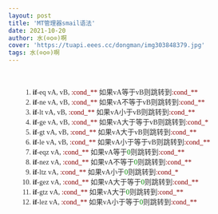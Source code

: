 ```yaml
---
layout: post
title: 'MT管理器smail语法'
date: 2021-10-20 
author: 水(⊙o⊙)啊
cover: 'https://tuapi.eees.cc/dongman/img303848379.jpg'
tags: 水(⊙o⊙)啊
---
```

<p>
	<br />
</p>
<ol class="linenums" style="margin-left:25px;color:#333333;font-family:Monaco, Menlo, Consolas, &quot;font-size:13px;">
	<li class="L0">
		<span class="kwd"><span class="hljs-keyword" style="font-weight:bold;">if</span></span><span class="pun">-</span><span class="pln">eq vA</span><span class="pun">,</span><span class="pln"> vB</span><span class="pun">,</span><span class="pln"> </span><span class="pun"><span class="hljs-symbol" style="color:#880000;">:</span></span><span class="pln"><span class="hljs-symbol" style="color:#880000;">cond_</span></span><span class="pun"><span class="hljs-symbol" style="color:#880000;">**</span></span><span class="pln"> </span><span class="pun">如果</span><span class="pln">vA</span><span class="pun">等于</span><span class="pln">vB</span><span class="pun">则跳转到<span class="hljs-symbol" style="color:#880000;">:</span></span><span class="pln"><span class="hljs-symbol" style="color:#880000;">cond_</span></span><span class="pun"><span class="hljs-symbol" style="color:#880000;">**</span></span> 
	</li>
	<li class="L1">
		<span class="kwd"><span class="hljs-keyword" style="font-weight:bold;">if</span></span><span class="pun">-</span><span class="pln">ne vA</span><span class="pun">,</span><span class="pln"> vB</span><span class="pun">,</span><span class="pln"> </span><span class="pun"><span class="hljs-symbol" style="color:#880000;">:</span></span><span class="pln"><span class="hljs-symbol" style="color:#880000;">cond_</span></span><span class="pun"><span class="hljs-symbol" style="color:#880000;">**</span></span><span class="pln"> </span><span class="pun">如果</span><span class="pln">vA</span><span class="pun">不等于</span><span class="pln">vB</span><span class="pun">则跳转到<span class="hljs-symbol" style="color:#880000;">:</span></span><span class="pln"><span class="hljs-symbol" style="color:#880000;">cond_</span></span><span class="pun"><span class="hljs-symbol" style="color:#880000;">**</span></span> 
	</li>
	<li class="L2">
		<span class="kwd"><span class="hljs-keyword" style="font-weight:bold;">if</span></span><span class="pun">-</span><span class="pln">lt vA</span><span class="pun">,</span><span class="pln"> vB</span><span class="pun">,</span><span class="pln"> </span><span class="pun"><span class="hljs-symbol" style="color:#880000;">:</span></span><span class="pln"><span class="hljs-symbol" style="color:#880000;">cond_</span></span><span class="pun"><span class="hljs-symbol" style="color:#880000;">**</span></span><span class="pln"> </span><span class="pun">如果</span><span class="pln">vA</span><span class="pun">小于</span><span class="pln">vB</span><span class="pun">则跳转到<span class="hljs-symbol" style="color:#880000;">:</span></span><span class="pln"><span class="hljs-symbol" style="color:#880000;">cond_</span></span><span class="pun"><span class="hljs-symbol" style="color:#880000;">**</span></span> 
	</li>
	<li class="L3">
		<span class="kwd"><span class="hljs-keyword" style="font-weight:bold;">if</span></span><span class="pun">-</span><span class="pln">ge vA</span><span class="pun">,</span><span class="pln"> vB</span><span class="pun">,</span><span class="pln"> </span><span class="pun"><span class="hljs-symbol" style="color:#880000;">:</span></span><span class="pln"><span class="hljs-symbol" style="color:#880000;">cond_</span></span><span class="pun"><span class="hljs-symbol" style="color:#880000;">**</span></span><span class="pln"> </span><span class="pun">如果</span><span class="pln">vA</span><span class="pun">大于等于</span><span class="pln">vB</span><span class="pun">则跳转到<span class="hljs-symbol" style="color:#880000;">:</span></span><span class="pln"><span class="hljs-symbol" style="color:#880000;">cond_</span></span><span class="pun"><span class="hljs-symbol" style="color:#880000;">*</span></span> 
	</li>
	<li class="L3">
		<span class="hljs-keyword" style="font-weight:bold;">if</span><span class="pun">-</span><span class="pln">gt vA</span><span class="pun">,</span><span class="pln"> vB</span><span class="pun">,</span><span class="pln"> </span><span class="pun"><span class="hljs-symbol" style="color:#880000;">:</span></span><span class="pln"><span class="hljs-symbol" style="color:#880000;">cond_</span></span><span class="pun"><span class="hljs-symbol" style="color:#880000;">**</span></span><span class="pln"> </span><span class="pun">如果</span><span class="pln">vA</span><span class="pun">大于</span><span class="pln">vB</span><span class="pun">则跳转到<span class="hljs-symbol" style="color:#880000;">:</span></span><span class="pln"><span class="hljs-symbol" style="color:#880000;">cond_</span></span><span class="pun"><span class="hljs-symbol" style="color:#880000;">**</span></span> 
	</li>
	<li class="L5">
		<span class="kwd"><span class="hljs-keyword" style="font-weight:bold;">if</span></span><span class="pun">-</span><span class="pln">le vA</span><span class="pun">,</span><span class="pln"> vB</span><span class="pun">,</span><span class="pln"> </span><span class="pun"><span class="hljs-symbol" style="color:#880000;">:</span></span><span class="pln"><span class="hljs-symbol" style="color:#880000;">cond_</span></span><span class="pun"><span class="hljs-symbol" style="color:#880000;">**</span></span><span class="pln"> </span><span class="pun">如果</span><span class="pln">vA</span><span class="pun">小于等于</span><span class="pln">vB</span><span class="pun">则跳转到<span class="hljs-symbol" style="color:#880000;">:</span></span><span class="pln"><span class="hljs-symbol" style="color:#880000;">cond_</span></span><span class="pun"><span class="hljs-symbol" style="color:#880000;">**</span></span> 
	</li>
	<li class="L6">
		<span class="kwd"><span class="hljs-keyword" style="font-weight:bold;">if</span></span><span class="pun">-</span><span class="pln">eqz vA</span><span class="pun">,</span><span class="pln"> </span><span class="pun"><span class="hljs-symbol" style="color:#880000;">:</span></span><span class="pln"><span class="hljs-symbol" style="color:#880000;">cond_</span></span><span class="pun"><span class="hljs-symbol" style="color:#880000;">**</span></span><span class="pln"> </span><span class="pun">如果</span><span class="pln">vA</span><span class="pun">等于</span><span class="lit"><span class="hljs-number" style="color:#008800;">0</span></span><span class="pun">则跳转到<span class="hljs-symbol" style="color:#880000;">:</span></span><span class="pln"><span class="hljs-symbol" style="color:#880000;">cond_</span></span><span class="pun"><span class="hljs-symbol" style="color:#880000;">**</span></span> 
	</li>
	<li class="L7">
		<span class="kwd"><span class="hljs-keyword" style="font-weight:bold;">if</span></span><span class="pun">-</span><span class="pln">nez vA</span><span class="pun">,</span><span class="pln"> </span><span class="pun"><span class="hljs-symbol" style="color:#880000;">:</span></span><span class="pln"><span class="hljs-symbol" style="color:#880000;">cond_</span></span><span class="pun"><span class="hljs-symbol" style="color:#880000;">**</span></span><span class="pln"> </span><span class="pun">如果</span><span class="pln">vA</span><span class="pun">不等于</span><span class="lit"><span class="hljs-number" style="color:#008800;">0</span></span><span class="pun">则跳转到<span class="hljs-symbol" style="color:#880000;">:</span></span><span class="pln"><span class="hljs-symbol" style="color:#880000;">cond_</span></span><span class="pun"><span class="hljs-symbol" style="color:#880000;">**</span></span> 
	</li>
	<li class="L8">
		<span class="kwd"><span class="hljs-keyword" style="font-weight:bold;">if</span></span><span class="pun">-</span><span class="pln">ltz vA</span><span class="pun">,</span><span class="pln"> </span><span class="pun"><span class="hljs-symbol" style="color:#880000;">:</span></span><span class="pln"><span class="hljs-symbol" style="color:#880000;">cond_</span></span><span class="pun"><span class="hljs-symbol" style="color:#880000;">**</span></span><span class="pln"> </span><span class="pun">如果</span><span class="pln">vA</span><span class="pun">小于</span><span class="lit"><span class="hljs-number" style="color:#008800;">0</span></span><span class="pun">则跳转到<span class="hljs-symbol" style="color:#880000;">:</span></span><span class="pln"><span class="hljs-symbol" style="color:#880000;">cond_</span></span><span class="pun"><span class="hljs-symbol" style="color:#880000;">*</span></span> 
	</li>
	<li class="L8">
		<span class="hljs-keyword" style="font-weight:bold;">if</span><span class="pun">-</span><span class="pln">gez vA</span><span class="pun">,</span><span class="pln"> </span><span class="pun"><span class="hljs-symbol" style="color:#880000;">:</span></span><span class="pln"><span class="hljs-symbol" style="color:#880000;">cond_</span></span><span class="pun"><span class="hljs-symbol" style="color:#880000;">**</span></span><span class="pln"> </span><span class="pun">如果</span><span class="pln">vA</span><span class="pun">大于等于</span><span class="lit"><span class="hljs-number" style="color:#008800;">0</span></span><span class="pun">则跳转到<span class="hljs-symbol" style="color:#880000;">:</span></span><span class="pln"><span class="hljs-symbol" style="color:#880000;">cond_</span></span><span class="pun"><span class="hljs-symbol" style="color:#880000;">**</span></span> 
	</li>
	<li class="L0">
		<span class="kwd"><span class="hljs-keyword" style="font-weight:bold;">if</span></span><span class="pun">-</span><span class="pln">gtz vA</span><span class="pun">,</span><span class="pln"> </span><span class="pun"><span class="hljs-symbol" style="color:#880000;">:</span></span><span class="pln"><span class="hljs-symbol" style="color:#880000;">cond_</span></span><span class="pun"><span class="hljs-symbol" style="color:#880000;">**</span></span><span class="pln"> </span><span class="pun">如果</span><span class="pln">vA</span><span class="pun">大于</span><span class="lit"><span class="hljs-number" style="color:#008800;">0</span></span><span class="pun">则跳转到<span class="hljs-symbol" style="color:#880000;">:</span></span><span class="pln"><span class="hljs-symbol" style="color:#880000;">cond_</span></span><span class="pun"><span class="hljs-symbol" style="color:#880000;">**</span></span> 
	</li>
	<li class="L1">
		<span class="kwd"><span class="hljs-keyword" style="font-weight:bold;">if</span></span><span class="pun">-</span><span class="pln">lez vA</span><span class="pun">,</span><span class="pln"> </span><span class="pun"><span class="hljs-symbol" style="color:#880000;">:</span></span><span class="pln"><span class="hljs-symbol" style="color:#880000;">cond_</span></span><span class="pun"><span class="hljs-symbol" style="color:#880000;">**</span></span><span class="pln"> </span><span class="pun">如果</span><span class="pln">vA</span><span class="pun">小于等于</span><span class="lit"><span class="hljs-number" style="color:#008800;">0</span></span><span class="pun">则跳转到<span class="hljs-symbol" style="color:#880000;">:</span></span><span class="pln"><span class="hljs-symbol" style="color:#880000;">cond_</span></span><span class="pun"><span class="hljs-symbol" style="color:#880000;">**</span></span> 
	</li>
</ol>
<p>
	<br />
</p>
